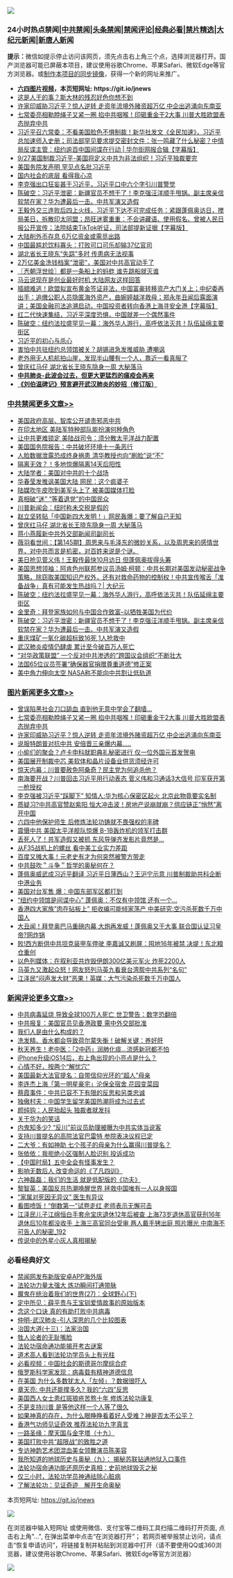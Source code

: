 ![](https://raw.githubusercontent.com/fqnews/bnews/master/64photo/fqnews-qr.jpg)

<div id="tt">
<h3>24小时热点禁闻|<a href="#%E4%B8%AD%E5%85%B1%E7%A6%81%E9%97%BB%E6%9B%B4%E5%A4%9A%E6%96%87%E7%AB%A0">中共禁闻</a>|<a href="#%E5%9B%BE%E7%89%87%E6%96%B0%E9%97%BB%E6%9B%B4%E5%A4%9A%E6%96%87%E7%AB%A0">头条禁闻</a>|<a href="#%E6%96%B0%E9%97%BB%E8%AF%84%E8%AE%BA%E6%9B%B4%E5%A4%9A%E6%96%87%E7%AB%A0">禁闻评论|<a href="#%E5%BF%85%E7%9C%8B%E7%BB%8F%E5%85%B8%E5%A5%BD%E6%96%87">经典必看|<a href="/video.md#%E7%A6%81%E7%89%87%E7%B2%BE%E9%80%89">禁片精选</a>|<a href="https://github.com/fqnews/djy/blob/master/gb/nf1351518.md#1">大纪元新闻</a>|<a href="https://github.com/fqnews/ntdtv/blob/master/gb/prog204.md#1">新唐人新闻</a></h3>
<div><b>提示：</b>微信如提示停止访问该网页，须先点击右上角三个点，选择浏览器打开。国产浏览器可能已屏蔽本项目，建议使用谷歌Chrome、苹果Safari、微软Edge等官方浏览器。或<a href="https://github.com/fqnews/bnews/blob/master/%E5%88%B6%E4%BD%9Cgit%E7%A6%81%E9%97%BB%E9%95%9C%E5%83%8F.md">制作本项目的同步镜像</a>，获得一个新的网址来推广。</div>
<ul>
<li><b><a href="http://d1.bdrive.tk/64.mp4" target="_blank">六四图片视频</a>，本页短网址: https://git.io/jnews</b></li>
<li><a href="/cnnews/20200927/1404085.md">这是人干的事？斯大林的残忍好色你想不到</a></li>
<li><a href="/topimagenews/20200927/1404147.md">许家印威胁习近平？惊人逆转 走资年流境外赌资超万亿 中企出逃涌向东南亚</a></li>
<li><a href="/topimagenews/20200927/1404192.md">七常委亮相勒脖绳子又紧一圈 掐中共咽喉！印砸重金干2大事 川普大胜欧盟表态抛弃中共</a></li>
<li><a href="/bannedvideo/20200927/1404150.md">习近平召六常委：不看美国脸色不惧制裁！新华社发文《全民加速》，习近平总加速师入史册；司法部罕见要求提交密封文件：张一鸣藏了什么秘密？中情局反谍主管：纽约逾百中国间谍在行动 | 华尔街网报合辑【字幕版】</a></li>
<li><a href="/taiwannews/20200927/1404170.md">9/27美国制裁习近平-美国将定义中共为非法组织！习近平独裁要完</a></li>
<li><a href="/cnnews/20200928/1404401.md">美国务院发声明 罕见点名批习近平</a></li>
<li><a href="/ssgc/20200927/1404186.md">国内社会的底层 看得我心凉</a></li>
<li><a href="/bannedvideo/20200928/1404384.md">李克强出口狂妄甚于习近平，习近平口中六个字引川普警觉</a></li>
<li><a href="/cbnews/20200928/1404276.md">陈破空：习近平泄密：新疆官员不想干了！李克强汪洋顺手甩锅。副主席亲信软禁在家？华为遭最后一击。中共军演又造假</a></li>
<li><a href="/bannedvideo/20200928/1404248.md">王毅外交三连败后四上火线，习近平下达不可完成任务：紧跟蓬佩奥访日，搅局美日，拆散印太同盟；昂旺迷雾重重：不会讲藏语、使用假名、曾被人民日报公开宣传；法院结束TikTok听证，司法部提新证据【字幕版】</a></li>
<li><a href="/cnnews/20200928/1404241.md">大陆削外币存息 6万亿资金或需觅出路</a></li>
<li><a href="/cnnews/20200927/1404101.md">中国最尴尬饮料寡头：打败可口可乐却输37亿官司</a></li>
<li><a href="/comments/20200927/1404175.md">湖北省长王晓东“失踪”多时 传患病无法视事</a></li>
<li><a href="/taiwannews/20200928/1404285.md">2万亿美金洗钱档案“泄密”，美国对中共高官动手了</a></li>
<li><a href="/ssgc/20200928/1404264.md">〖兲朝浮世绘〗都是一条船上的蚂蚱 谁先跳船就灭谁</a></li>
<li><a href="/finance/20200928/1404289.md">马云说现在是创业最好时机 大陆网友这样回答</a></li>
<li><a href="/bannedvideo/20200927/1404201.md">插翅难逃！欧盟拟宣布黄金签证非法，中国富豪转移资产大门关上；中纪委再出手：追缴公职人员隐匿海外资产，曲婉婷越洋救母；郑永年丑闻后露面演讲；美国金融司法追溯启动，中国投资者转向香港上海寻安全港【字幕版】</a></li>
<li><a href="/bannedvideo/20200928/1404450.md">红二代快速集结，习近平深度恐惧，中国就差一个偶然事件</a></li>
<li><a href="/cbnews/20200928/1404326.md">陈破空：纽约法拉盛罕见一幕：海外华人游行，高呼依法灭共！队伍延绵主要街区</a></li>
<li><a href="/bannedvideo/20200928/1404247.md">习近平的初心与杀心</a></li>
<li><a href="/comments/20200927/1404148.md">害怕中共驻纽约总领馆被关？胡锡进急发推威胁 遭嘲讽</a></li>
<li><a href="/funmedia/20200928/1404386.md">老外用无人机航拍山崖，发现半山腰有一个人，靠近一看真服了</a></li>
<li><a href="/cbnews/20200928/1404414.md">曾庆红马仔 湖北省长王晓东隐身一周 大秘落马</a></li>
<li><b><a href="/comments/20200211/1275071.md" target="_blank">中共肺炎-此波会过去，但更大更猛烈的瘟疫会再来</a></b></li>
<li><b><a href="/comments/20200207/1272816.md" target="_blank">《刘伯温碑记》预言避开武汉肺炎的妙招（修订版）</a></b></li>
</ul>
</div>

<div class="catlist">
<h3><a href="/cbnews/" target="_blank">中共禁闻</a><span><a href="/cbnews/" target="_blank" rel="nofollow">更多文章>></a></span></h3>
<ul>
<li><a href="/cbnews/20200928/1404520.md" target="_blank">美国政府高层、智库公开谴责邪恶中共</a></li>
<li><a href="/cbnews/20200928/1404537.md" target="_blank">在印太地区 美陆军特种部队能扮演何种角色</a></li>
<li><a href="/cbnews/20200928/1404524.md" target="_blank">让中共更难锁定 美陆战司令：须分散太平洋战力配置</a></li>
<li><a href="/cbnews/20200928/1404523.md" target="_blank">美国国务院报告：中共破坏环境十一条恶行</a></li>
<li><a href="/cbnews/20200928/1404522.md" target="_blank">人脸数据泄露恐成终身祸患 清华教授也向“刷脸”说“不”</a></li>
<li><a href="/cbnews/20200928/1404521.md" target="_blank">隔离无效？！多地惊爆隔离14天后阳性</a></li>
<li><a href="/cbnews/20200928/1404505.md" target="_blank">大陆学者：美国对中共的十个战场</a></li>
<li><a href="/cbnews/20200928/1404497.md" target="_blank">华春莹发推讽美国大陆 网民：这个疯婆子</a></li>
<li><a href="/cbnews/20200928/1404476.md" target="_blank">陆媒吹牛皮吹到美军头上了 被美国媒体打脸</a></li>
<li><a href="/cbnews/20200928/1404475.md" target="_blank">真相破“迷” “等着退党”的中国民众</a></li>
<li><a href="/cbnews/20200928/1404472.md" target="_blank">川普新闻会：纽时称未交税是假的</a></li>
<li><a href="/cbnews/20200928/1404437.md" target="_blank">赵立坚转贴「中国新四大发明！」网民轰爆：要了解自己无知</a></li>
<li><a href="/cbnews/20200928/1404414.md" target="_blank">曾庆红马仔 湖北省长王晓东隐身一周 大秘落马</a></li>
<li><a href="/cbnews/20200928/1404413.md" target="_blank">蒋小燕履新中共外交部新闻司副司长</a></li>
<li><a href="/cbnews/20200928/1404404.md" target="_blank">薇羽看世间：【第145期】周恩来与毛泽东的微妙关系，以及周恩来的感情世界，对中共而言是机密，对百姓来说是个谜。</a></li>
<li><a href="/cbnews/20200928/1404353.md" target="_blank">美日抢见菅义伟！王毅传最快10月访日 但蓬佩奥拔得头筹</a></li>
<li><a href="/cbnews/20200928/1404352.md" target="_blank">美国思想领袖：阿肯色州联邦参议员汤姆·柯顿：中共长期对美国发动秘密战争策略，除窃取美国知识产权外，还有对救命药物的控制权！中共宣传喉舌「准备战争」真有可能发生热战吗？| 大纪元</a></li>
<li><a href="/cbnews/20200928/1404326.md" target="_blank">陈破空：纽约法拉盛罕见一幕：海外华人游行，高呼依法灭共！队伍延绵主要街区</a></li>
<li><a href="/cbnews/20200928/1404293.md" target="_blank">金里奇：拜登家族如何与中国合作致富&#8211;以牺牲美国为代价</a></li>
<li><a href="/cbnews/20200928/1404276.md" target="_blank">陈破空：习近平泄密：新疆官员不想干了！李克强汪洋顺手甩锅。副主席亲信软禁在家？华为遭最后一击。中共军演又造假</a></li>
<li><a href="/cbnews/20200928/1404260.md" target="_blank">重庆煤矿一氧化碳超标致16死 1人抢救中</a></li>
<li><a href="/cbnews/20200928/1404228.md" target="_blank">武汉肺炎疫情仍肆虐 累计至今破百万人死亡</a></li>
<li><a href="/cbnews/20200927/1404049.md" target="_blank">“对华政策联盟” 一个反对中共渗透的”跨国议会组织“不断壮大</a></li>
<li><a href="/cbnews/20200927/1404048.md" target="_blank">法国65位议员签署“确保器官捐赠尊重道德”修正案</a></li>
<li><a href="/cbnews/20200927/1403988.md" target="_blank">美中角力伸向太空 NASA称不能向中共割让低轨道</a></li>

</ul>
</div>
<div class="catlist">
<h3><a href="/topimagenews/" target="_blank">图片新闻</a><span><a href="/topimagenews/" target="_blank" rel="nofollow">更多文章>></a></span></h3>
<ul>
<li><a href="/topimagenews/20200928/1404412.md" target="_blank">曾误陷黑社会刀口舔血 直到他无意中学会了翻墙&#8230;</a></li>
<li><a href="/topimagenews/20200927/1404192.md" target="_blank">七常委亮相勒脖绳子又紧一圈 掐中共咽喉！印砸重金干2大事 川普大胜欧盟表态抛弃中共</a></li>
<li><a href="/topimagenews/20200927/1404147.md" target="_blank">许家印威胁习近平？惊人逆转 走资年流境外赌资超万亿 中企出逃涌向东南亚</a></li>
<li><a href="/topimagenews/20200927/1403946.md" target="_blank">说服特朗普对抗中共 安倍晋三亲爆内幕…..</a></li>
<li><a href="/topimagenews/20200927/1403916.md" target="_blank">小偷们的聚会？卢卡申科就职典礼秘密进行 仅一位外国元首发贺电</a></li>
<li><a href="/topimagenews/20200927/1403741.md" target="_blank">美国展开制裁中芯 美软体和晶片设备业供货须经许可</a></li>
<li><a href="/comments/20200926/1403635.md" target="_blank">惊天内幕：川普要赦免阿桑奇？民主党为何追杀他？</a></li>
<li><a href="/topimagenews/20200926/1403728.md" target="_blank">南海要开战？川普回击习近平用行动表态 菅义伟和习通话3大信号 印军获开第一枪授权</a></li>
<li><a href="/topimagenews/20200926/1403723.md" target="_blank">李克强被习近平“踩脚下” 知情人:华为核心保密区起火 北京此物竟要实名制</a></li>
<li><a href="/topimagenews/20200926/1403625.md" target="_blank">质疑习?中共高官赞赵紫阳 恒大冲击波！房地产说崩就崩？供应链正&#8221;悄然&#8221;离开中国</a></li>
<li><a href="/comments/20200926/1403542.md" target="_blank">六四中他保护师生 后修炼法轮功铸就不畏强权的丰碑</a></li>
<li><a href="/topimagenews/20200926/1403582.md" target="_blank">震慑中共 美国太平洋舰队惊爆 B-1B轰炸机的领军打击群</a></li>
<li><a href="/topimagenews/20200926/1403544.md" target="_blank">丢死人了！共军造假又被抓 东风导弹齐发影片竟然是…</a></li>
<li><a href="/topimagenews/20200926/1403524.md" target="_blank">从F35战机上的螺丝 看中美工业实力差距</a></li>
<li><a href="/topimagenews/20200926/1403512.md" target="_blank">百度又摊大事！元老史有才为何突然被警方带走</a></li>
<li><a href="/comments/20200925/1402744.md" target="_blank">中共鼓吹＂斗争＂哲学的奥秘何在？</a></li>
<li><a href="/topimagenews/20200925/1403113.md" target="_blank">蓬佩奥威武成习近平翻译 习近平日薄西山？王沪宁示意 川普制裁助共科企断中港业务</a></li>
<li><a href="/topimagenews/20200925/1402966.md" target="_blank">美国对台军售 爆：中国东部军区都打到</a></li>
<li><a href="/topimagenews/20200925/1402776.md" target="_blank">“纽约中领馆是间谍中心” 蓬佩奥：不仅有中领馆 还有一个&#8230;</a></li>
<li><a href="/topimagenews/20200925/1402618.md" target="_blank">香港四大家族&#8221;肉在砧板上&#8221; 拒收编可能倾家荡产 中美研究:空污杀死数千万中国人</a></li>
<li><a href="/topimagenews/20200924/1402528.md" target="_blank">大丑闻！拜登奥巴马重磅内幕 大炮再发威！蓬佩奥又干大事 联合国认证习皇帝?网炸锅</a></li>
<li><a href="/topimagenews/20200924/1402458.md" target="_blank">败!西方断供中共坦克装甲车停驶 李嘉诚又刷屏：囤地16年被禁 决堤！东北粮仓重创</a></li>
<li><a href="/topimagenews/20200924/1402349.md" target="_blank">以色列媒体：在叙利亚共炸毁伊朗300亿美元军火 炸死2200人</a></li>
<li><a href="/topimagenews/20200924/1402271.md" target="_blank">马英九又激起众怒！网友怒列马英九看衰台湾帮中共系列“名句”</a></li>
<li><a href="/topimagenews/20200924/1402258.md" target="_blank">江泽民“闷声发大财”恶果！英媒：大气污染杀死数千万中国人</a></li>

</ul>
</div>
<div class="catlist">
<h3><a href="/comments/" target="_blank">新闻评论</a><span><a href="/comments/" target="_blank" rel="nofollow">更多文章>></a></span></h3>
<ul>
<li><a href="/comments/20200928/1404549.md" target="_blank">中共病毒延烧 导致全球100万人死亡 世卫警告：数字恐翻倍</a></li>
<li><a href="/comments/20200928/1404512.md" target="_blank">中共报复：美国官员见香港政要 需中外交部批准</a></li>
<li><a href="/comments/20200928/1404511.md" target="_blank">我们人是由什么构成的？</a></li>
<li><a href="/comments/20200928/1404510.md" target="_blank">洗发精、香水都会导致荷尔蒙失衡！破解关键：养好肝</a></li>
<li><a href="/comments/20200928/1404509.md" target="_blank">秋天养生！老中医：「2中药」润肺化痰&#8230;流感新冠都不怕</a></li>
<li><a href="/comments/20200928/1404508.md" target="_blank">iPhone升级iOS14后，右上角出现的小亮点是什么？</a></li>
<li><a href="/comments/20200928/1404507.md" target="_blank">心情不好，按两个“解忧穴”</a></li>
<li><a href="/comments/20200928/1404506.md" target="_blank">美国最新大法官提名：自带信仰光环的“超人”母亲</a></li>
<li><a href="/comments/20200928/1404449.md" target="_blank">李连杰上海「第一明星豪宅」沦保全宿舍 花园变菜园</a></li>
<li><a href="/comments/20200928/1404420.md" target="_blank">蔡霞事件：中共已容不下有限的反思和另类忠诚</a></li>
<li><a href="/comments/20200928/1404398.md" target="_blank">独傲村夫：中国学生留学美国热潮将成为过去式</a></li>
<li><a href="/comments/20200928/1404397.md" target="_blank">颜纯钩：人民抬起头 独裁者就发抖</a></li>
<li><a href="/comments/20200928/1404396.md" target="_blank">关于华为的笑话</a></li>
<li><a href="/comments/20200928/1404378.md" target="_blank">内鬼知多少? “反川”前议员助理被曝为中共实体当说客</a></li>
<li><a href="/comments/20200928/1404377.md" target="_blank">支持川普提名的高院法官巴雷特 参院表决议程已定</a></li>
<li><a href="/comments/20200928/1404368.md" target="_blank">二大爷：有如神助 七个孩子的母亲为什么赢得川普提名？</a></li>
<li><a href="/comments/20200928/1404367.md" target="_blank">张依依：我拒绝小区强制人脸识别 投诉成功</a></li>
<li><a href="/comments/20200928/1404366.md" target="_blank">【中国时局】五中全会有怪事发生？</a></li>
<li><a href="/comments/20200928/1404365.md" target="_blank">影响无数后人 改变命运的《了凡四训》</a></li>
<li><a href="/comments/20200928/1404364.md" target="_blank">六神磊磊：我们的生活 就是低配版的《功夫》</a></li>
<li><a href="/comments/20200928/1404337.md" target="_blank">黎智英：美国反共热潮唤醒世界 拯救中国唯有一人以身报国</a></li>
<li><a href="/comments/20200928/1404336.md" target="_blank">“家属对死因无异议” 医生有异议</a></li>
<li><a href="/comments/20200928/1404335.md" target="_blank">看图喷饭！“倒数第一”试卷走红 老师表示无懈可击</a></li>
<li><a href="/comments/20200928/1404313.md" target="_blank">江泽民儿子江绵恒白手套佘宝庆退休12年后被查 上海73岁退休高官获刑16年 退休后10年都没收手 上海三高官同台受审 两人戴手铐出庭 照片曝光 中南海不可告人的秘密_192</a></li>
<li><a href="/comments/20200928/1404305.md" target="_blank">传说中的外星小灰人真相揭秘</a></li>

</ul>
</div>

<div class="catlist">
<h3>必看经典好文</h3>
<ul>
<li><a href="/comments/20200627/783266.md" target="_blank">禁闻网发布新版安卓APP海外版</a></li>
<li><a href="/cbnews/20200816/1381005.md" target="_blank">法轮功力量太强大 炼功瞬间打通带脉</a></li>
<li><a href="/comments/20181224/1052333.md" target="_blank">魔鬼在统治着我们的世界(27)：全球野心(下)</a></li>
<li><a href="/comments/20200616/1345658.md" target="_blank">定中所见：薛平贵与王宝钏爱情故事的原始版本</a></li>
<li><a href="/comments/20200707/1357090.md" target="_blank">念这个口诀 真的有助打败中共病毒</a></li>
<li><a href="/comments/20200620/1347687.md" target="_blank">仲明-武汉肺炎-引人深思的几个比较图表</a></li>
<li><a href="/cbnews/20180319/916654.md" target="_blank">治国大道(十三)：法家治国</a></li>
<li><a href="/comments/20200606/783250.md" target="_blank">牲人论者的无耻嘴脸</a></li>
<li><a href="/tculture/20121025/73079.md" target="_blank">法轮功宿命通功能揭开考古谜案</a></li>
<li><a href="/comments/20200227/1284657.md" target="_blank">道术高人看到法轮功学员头上有光柱</a></li>
<li><a href="/comments/20200806/1375443.md" target="_blank">必看视频：中国社会的斯德哥尔摩综合症</a></li>
<li><a href="/cbnews/20200823/1384378.md" target="_blank">俄罗斯科学家发现：病毒载有精神道德信息</a></li>
<li><a href="/comments/20200427/1319933.md" target="_blank">在美国 为什么多数犹太人「左倾」？数据很吓人</a></li>
<li><a href="/comments/20200607/1341003.md" target="_blank">章天亮: 中共还能撑多久? 我的“六四”反思</a></li>
<li><a href="/comments/20190126/1070164.md" target="_blank">美国西人女士患红斑狼疮苦熬十年 修炼法轮功康复</a></li>
<li><a href="/comments/20200716/1361654.md" target="_blank">不是支持川普 是等他这样一个人等了很久</a></li>
<li><a href="/comments/20200623/1346844.md" target="_blank">如果神真的存在，为什么眼睁睁看着好人受难？神是否太不公平？</a></li>
<li><a href="/comments/20200517/1330064.md" target="_blank">香港气功师见证奇效 推荐法轮功九字真言</a></li>
<li><a href="/topimagenews/20180327/919935.md" target="_blank">一路圣缘：摩天国与金字塔（十九）</a></li>
<li><a href="/comments/20200731/1372471.md" target="_blank">美国打败中共“超限战”的致胜之道</a></li>
<li><a href="/topimagenews/20180404/923380.md" target="_blank">专访神韵艺术团混血美女领舞演员陈美容</a></li>
<li><a href="/topimagenews/20180325/919134.md" target="_blank">我所知道的地球历史与奥秘（九）： 揭秘苏联钻通地狱入口事件</a></li>
<li><a href="/tculture/20121025/73069.md" target="_blank">法轮功宿命通功能还原历史真相：史前地球毁灭之秘</a></li>
<li><a href="/health/20170626/780270.md" target="_blank">仅三小时，法轮功学员神通祛除心脏病</a></li>
<li><a href="/comments/20200307/1289968.md" target="_blank">了解法轮功：见证奇迹　解开生命奥秘</a></li>

</ul>
</div>

本页短网址: https://git.io/jnews

![](https://raw.githubusercontent.com/fqnews/bnews/master/64photo/fqnews-qr.jpg)

在浏览器中输入短网址 或使用微信、支付宝等二维码工具扫描二维码打开页面, 点击右上角"...", 在弹出菜单中点击“在浏览器打开”； 若网页被举报禁止访问，请点击“恢复申请访问”，将链接复制并粘贴到浏览器中打开（请不要使用QQ或360浏览器，建议使用谷歌Chrome、苹果Safari、微软Edge等官方浏览器）

![](https://raw.githubusercontent.com/fqnews/bnews/master/64photo/wx.jpg)